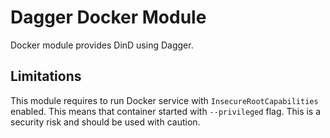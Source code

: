 # Dagger Docker Module

Docker module provides DinD using Dagger.

## Limitations

This module requires to run Docker service with `InsecureRootCapabilities` enabled. This means that container started 
with `--privileged` flag. This is a security risk and should be used with caution.